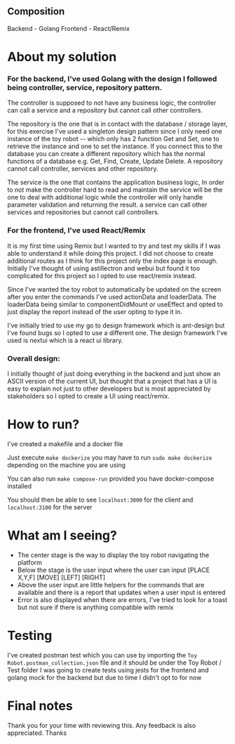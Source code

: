 ## Composition

Backend - Golang
Frontend - React/Remix

# About my solution

### For the backend, I've used Golang with the design I followed being controller, service, repository pattern.

The controller is supposed to not have any business logic, the controller can call a service and a repository but cannot call other controllers.

The repository is the one that is in contact with the database / storage layer, for this exercise I've used a singleton design pattern since I only need one instance of the toy robot -- which only has 2 function Get and Set, one to retrieve the instance and one to set the instance. If you connect this to the database you can create a different repository which has the normal functions of a database e.g. Get, Find, Create, Update Delete. A repository cannot call controller, services and other repository.

The service is the one that contains the application business logic, In order to not make the controller hard to read and maintain the service will be the one to deal with additional logic while the controller will only handle parameter validation and returning the result. a service can call other services and repositories but cannot call controllers. 

### For the frontend, I've used React/Remix

It is my first time using Remix but I wanted to try and test my skills if I was able to understand it while doing this project. I did not choose to create additional routes as I think for this project only the index page is enough. Initially I've thought of using astillectron and webui but found it too complicated for this project so I opted to use react/remix instead. 

Since I've wanted the toy robot to automatically be updated on the screen after you enter the commands I've used actionData and loaderData. The loaderData being similar to componentDidMount or useEffect and opted to just display the report instead of the user opting to type it in.

I've initially tried to use my go to design framework which is ant-design but I've found bugs so I opted to use a different one. The design framework I've used is nextui which is a react ui library.

### Overall design:

I initially thought of just doing everything in the backend and just show an ASCII version of the current UI, but thought that a project that has a UI is easy to explain not just to other developers but is most appreciated by stakeholders so I opted to create a UI using react/remix.

# How to run?
I've created a makefile and a docker file

Just execute `make dockerize` you may have to run `sudo make dockerize` depending on the machine you are using

You can also run `make compose-run` provided you have docker-compose installed

You should then be able to see `localhost:3000` for the client and `localhost:3100` for the server

# What am I seeing?
- The center stage is the way to display the toy robot navigating the platform
- Below the stage is the user input where the user can input [PLACE X,Y,F] [MOVE] [LEFT] [RIGHT]
- Above the user input are little helpers for the commands that are available and there is a report that updates when a user input is entered
- Error is also displayed when there are errors, I've tried to look for a toast but not sure if there is anything compatible with remix

# Testing
I've created postman test which you can use by importing the `Toy Robot.postman_collection.json` file and it should be under the Toy Robot / Test folder
I was going to create tests using jests for the frontend and golang mock for the backend but due to time I didn't opt to for now

# Final notes
Thank you for your time with reviewing this. Any feedback is also appreciated. Thanks